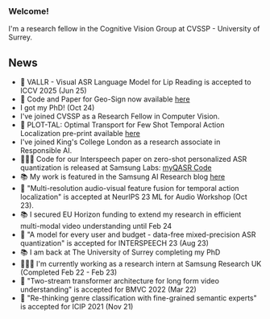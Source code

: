 ### Welcome! 
I'm a research fellow in the Cognitive Vision Group at CVSSP - University of Surrey. 
## News
- 📰 VALLR - Visual ASR Language Model for Lip Reading is accepted to ICCV 2025 (Jun 25)
- 📰 Code and Paper for Geo-Sign now available [here](https://github.com/ed-fish/Geo-Sign)
- I got my PhD! (Oct 24)
- I've joined CVSSP as a Research Fellow in Computer Vision. 
- 📰 PLOT-TAL: Optimal Transport for Few Shot Temporal Action Localization pre-print available [here](https://arxiv.org/pdf/2403.18915)
- I've joined King's College London as a research associate in Responsible AI. 
- 👨🏻‍🔧 Code for our Interspeech paper on zero-shot personalized ASR quantization is released at Samsung Labs: [myQASR Code]( https://github.com/SamsungLabs/myQASR)
- 📚 My work is featured in the Samsung AI Research blog [here](https://research.samsung.com/blog/A-Model-for-Every-User-and-Budget-Label-Free-and-Personalized-Mixed-Precision-Quantization)
- 📰 "Multi-resolution audio-visual feature fusion for temporal action localization" is accepted at NeurIPS 23 ML for Audio Workshop (Oct 23).
- 📚 I secured EU Horizon funding to extend my research in efficient multi-modal video understanding until Feb 24
- 📰 "A model for every user and budget - data-free mixed-precision ASR quantization" is accepted for INTERSPEECH 23 (Aug 23)
- 📚 I am back at The University of Surrey completing my PhD
- 👨🏻‍🔧 I'm currently working as a research intern at Samsung Research UK (Completed Feb 22 - Feb 23)
- 📰 "Two-stream transformer architecture for long form video understanding" is accepted for BMVC 2022 (Mar 22)
- 📰 "Re-thinking genre classification with fine-grained semantic experts" is accepted for ICIP 2021 (Nov 21)
